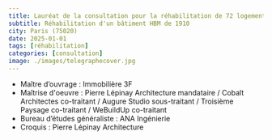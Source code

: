 ```yaml
---
title: Lauréat de la consultation pour la réhabilitation de 72 logements
subtitle: Réhabilitation d'un bâtiment HBM de 1910
city: Paris (75020)
date: 2025-01-01
tags: [réhabilitation]
categories: [consultation]
image: ./images/telegraphecover.jpg
---
```

- Maître d’ouvrage : Immobilière 3F
- Maîtrise d'oeuvre : Pierre Lépinay Architecture mandataire / Cobalt Architectes co-traitant / Augure Studio sous-traitant / Troisième Paysage co-traitant / WeBuildUp co-traitant
- Bureau d’études généraliste : ANA Ingénierie
- Croquis : Pierre Lépinay Architecture
